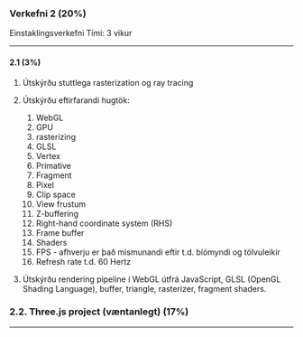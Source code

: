 ### Verkefni 2 (20%)

Einstaklingsverkefni
Tími: 3 vikur

---

#### 2.1 (3%)
1. Útskýrðu stuttlega rasterization og ray tracing
1. Útskýrðu eftirfarandi hugtök:

    1.	WebGL
    2.	GPU
    3.	rasterizing
    4.	GLSL 
    5.	Vertex
    6.	Primative 
    7.	Fragment 
    8.	Pixel
    9.	Clip space
    10.	View frustum
    11.	Z-buffering
    12.	Right-hand coordinate system (RHS)
    13.	Frame buffer
    14.	Shaders
    15.	FPS - afhverju er það mismunandi eftir t.d. bíómyndi og tölvuleikir
    16.	Refresh rate t.d. 60 Hertz
    
1. Útskýrðu rendering pipeline í WebGL útfrá JavaScript, GLSL (OpenGL Shading Language), buffer, triangle, rasterizer, fragment shaders.

### 2.2. Three.js project (væntanlegt) (17%)

---
